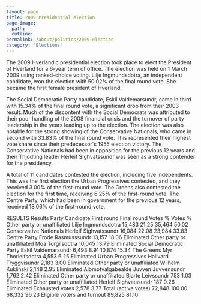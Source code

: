 ```yaml
---
layout: page
title: 2009 Presidential election
page-image: 
  path:  
  cutline: 
permalink: /about/politics/2009-election
category: "Elections"
---
```


The 2009 Hverlandic presidential election took place to elect the President of Hverland for a 6-year term of office. The election was held on 1 March 2009 using ranked-choice voting. Lilje Ingmundsdotra, an independent candidate, won the election with 50.02% of the final round vote. She became the first female president of Hverland.

The Social Democratic Party candidate, Eskil Valdemarsundr, came in third with 15.34% of the final round vote, a significant drop from their 2003 result. Much of the discontent with the Social Democrats was attributed to their poor handling of the 2008 financial crisis and the turnover of party leadership in the years leading up to the election. The election was also notable for the strong showing of the Conservative Nationals, who came in second with 33.83% of the final round vote. This represented their highest vote share since their predecessor's 1955 election victory. The Conservative Nationals had been in opposition for the previous 12 years and their Thjodting leader Herleif Sighvatssundr was seen as a strong contender for the presidency.

A total of 11 candidates contested the election, including five independents. This was the first election the Urban Progressives contested, and they received 3.00% of the first-round vote. The Greens also contested the election for the first time, receiving 6.25% of the first-round vote. The Centre Party, which had been in government for the previous 12 years, received 18.06% of the first-round vote.



RESULTS
Results
Party	Candidate	First round	Final round
Votes	%	Votes	%
Other party or unaffiliated	Lilje Ingmundsdotra	15,483	21.25	35,464	50.02
Conservative Nationals	Herleif Sighvatssundr	16,084	22.08	23,984	33.83
Centre Party	Frode Rasmusssundr	13,157	18.06	Eliminated
Other party or unaffiliated	Moa Torgilsdotra	10,045	13.79	Eliminated
Social Democratic Party	Eskil Valdemarsundr	6,493	8.91	10,874	15.34
The Greens	Myr Thorleifsdotra	4,553	6.25	Eliminated
Urban Progressives	Hallvard Tryggvisundr	2,183	3.00	Eliminated
Other party or unaffiliated	Wilhelm Kukliński	2,148	2.95	Eliminated
Albmotválgabealde	Juvven Juvvensundr	1,762	2.42	Eliminated
Other party or unaffiliated	Bjarte Leivssundr	753	1.03	Eliminated
Other party or unaffiliated	Herleif Sighvatssundr	187	0.26	Eliminated
Exhausted votes	2,578	3.77
Total (active votes)	72,848	100.00	68,332	96.23
Eligible voters and turnout	89,825	81.10